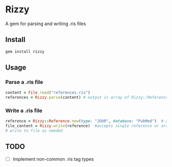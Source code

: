 # Rizzy

A gem for parsing and writing .ris files

## Install
```bash
gem install rizzy
```
## Usage
### Parse a .ris file
```ruby
content = File.read("references.ris")
references = Rizzy.parse(content) # output is array of Rizzy::Reference struct
```
### Write a .ris file
```ruby
reference = Rizzy::Reference.new(type: "JOUR", database: "PubMed")  # add any fields available in the Rizzy::Reference struct
file_content = Rizzy.write(reference)  #accepts single reference or array of references
# write to file as needed
```
## TODO
- [ ] Implement non-common .ris tag types
